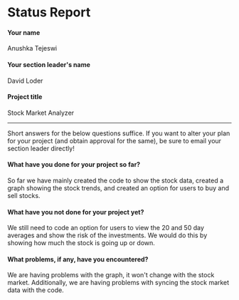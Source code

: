 # Status Report

#### Your name

Anushka Tejeswi

#### Your section leader's name

David Loder

#### Project title

Stock Market Analyzer

***

Short answers for the below questions suffice. If you want to alter your plan for your project (and obtain approval for the same), be sure to email your section leader directly!

#### What have you done for your project so far?

So far we have mainly created the code to show the stock data, created a graph showing the stock trends, and created an option for users to buy and sell stocks.

#### What have you not done for your project yet?

We still need to code an option for users to view the 20 and 50 day averages and show the risk of the investments. We would do this by showing how much the stock is going up or down.

#### What problems, if any, have you encountered?

We are having problems with the graph, it won't change with the stock market. Additionally, we are having problems with syncing the stock market data with the code. 
